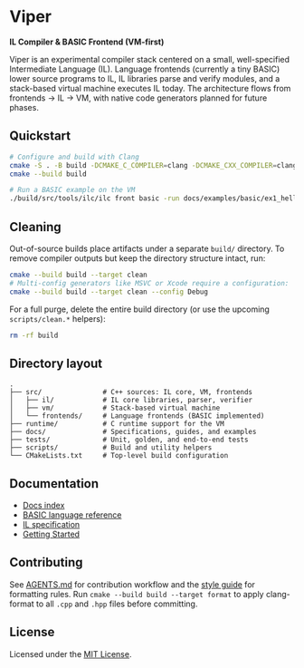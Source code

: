 # Viper

**IL Compiler & BASIC Frontend (VM-first)**

Viper is an experimental compiler stack centered on a small, well-specified Intermediate Language (IL).
Language frontends (currently a tiny BASIC) lower source programs to IL, IL libraries parse and verify modules, and a stack-based virtual machine executes IL today.
The architecture flows from frontends → IL → VM, with native code generators planned for future phases.

## Quickstart

```sh
# Configure and build with Clang
cmake -S . -B build -DCMAKE_C_COMPILER=clang -DCMAKE_CXX_COMPILER=clang++
cmake --build build

# Run a BASIC example on the VM
./build/src/tools/ilc/ilc front basic -run docs/examples/basic/ex1_hello_cond.bas
```

## Cleaning

Out-of-source builds place artifacts under a separate `build/` directory.
To remove compiler outputs but keep the directory structure intact, run:

```sh
cmake --build build --target clean
# Multi-config generators like MSVC or Xcode require a configuration:
cmake --build build --target clean --config Debug
```

For a full purge, delete the entire build directory (or use the upcoming
`scripts/clean.*` helpers):

```sh
rm -rf build
```

## Directory layout

```text
.
├── src/               # C++ sources: IL core, VM, frontends
│   ├── il/            # IL core libraries, parser, verifier
│   ├── vm/            # Stack-based virtual machine
│   └── frontends/     # Language frontends (BASIC implemented)
├── runtime/           # C runtime support for the VM
├── docs/              # Specifications, guides, and examples
├── tests/             # Unit, golden, and end-to-end tests
├── scripts/           # Build and utility helpers
└── CMakeLists.txt     # Top-level build configuration
```

## Documentation

- [Docs index](docs/README.md)
- [BASIC language reference](docs/basic-language-reference.md)
- [IL specification](docs/il-spec.md)
- [Getting Started](/docs/getting-started.md)

## Contributing

See [AGENTS.md](AGENTS.md) for contribution workflow and the [style guide](docs/style-guide.md) for formatting rules.
Run `cmake --build build --target format` to apply clang-format to all `.cpp` and `.hpp` files before committing.

## License

Licensed under the [MIT License](LICENSE).
